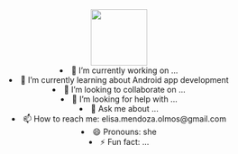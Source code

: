 <div id= "header" align= "center" >
  <img src = "https://media.giphy.com/media/bMdZu3fG2ZEBO/giphy.gif?cid=790b76111uskspg78m2qzsmbrzsir0e8go72csmn0e45z6oj&ep=v1_gifs_search&rid=giphy.gif&ct=g" width="100/>
</div>
  <h1> Hi there!</h1>
    
<ul align="left">
<li>🔭 I’m currently working on ...</li>
<li>🌱 I’m currently learning about Android app development</li>
<li>👯 I’m looking to collaborate on ...</li>
<li>🤔 I’m looking for help with ...</li>
<li>💬 Ask me about ...</li>
<li> 📫 How to reach me: elisa.mendoza.olmos@gmail.com</li>
<li>😄 Pronouns: she</li>
<li>⚡ Fun fact: ...</li>
</ul>


<!--
**elisaMendoza/elisaMendoza** is a ✨ _special_ ✨ repository because its `README.md` (this file) appears on your GitHub profile.




-->
